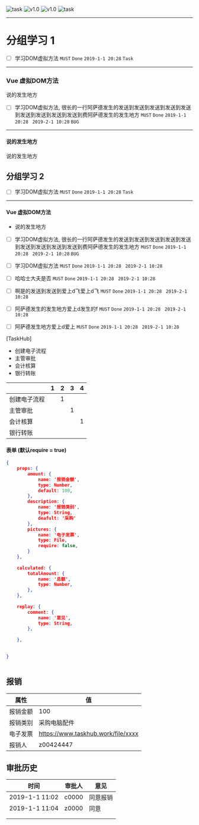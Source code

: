 ![task](https://img.shields.io/badge/type-task-yellow.svg) ![v1.0](https://img.shields.io/badge/version-1.0-green.svg) ![v1.0](https://img.shields.io/badge/state-done-blue.svg) ![task](https://img.shields.io/badge/type-task-yellow.svg)

------------------





# 分组学习 1 

- [ ] 学习DOM虚拟方法 `MUST` `Done` `2019-1-1 20:28` `Task`
---
### Vue 虚拟DOM方法
说的发生地方








- [ ] 学习DOM虚拟方法, 很长的一行阿萨德发生的发送到发送到发送到发送到发送到发送到发送到发送到发送到费阿萨德发生的发生地方 `MUST` `Done` `2019-1-1 20:28` ` 2019-2-1 10:28` `BUG`


---





#### 说的发生地方

说的发生地方






## 分组学习 2

- [ ] 学习DOM虚拟方法 `MUST` `Done` `2019-1-1 20:28` `Task`
---
#### Vue 虚拟DOM方法

- 说的发生地方







- [ ] 学习DOM虚拟方法, 很长的一行阿萨德发生的发送到发送到发送到发送到发送到发送到发送到发送到发送到费阿萨德发生的发生地方 `MUST` `Done` `2019-1-1 20:28` ` 2019-2-1 10:28` `BUG`
- [ ] 学习DOM虚拟方法 `MUST` `Done` `2019-1-1 20:28` ` 2019-2-1 10:28` 
- [ ] 哈哈士大夫是否 `MUST` `Done` `2019-1-1 20:28` ` 2019-2-1 10:28` 
- [ ] 啊是的发送到发送到爱上d飞爱上d飞 `MUST` `Done` `2019-1-1 20:28` ` 2019-2-1 10:28` 
- [ ] 阿萨德发生的发生地方爱上d发生的f `MUST` `Done` `2019-1-1 20:28` ` 2019-2-1 10:28` 
- [ ] 阿萨德发生地方爱上d爱上 `MUST` `Done` `2019-1-1 20:28` ` 2019-2-1 10:28` 






[TaskHub] 

* 创建电子流程
* 主管审批
* 会计核算
* 银行转账



|              |  1   |  2   |  3   |  4   |
| ------------ | :--: | :--: | :--: | :--: |
| 创建电子流程 |      |  1   |      |      |
| 主管审批     |      |      |  1   |      |
| 会计核算     |      |      |      |  1   |
| 银行转账     |      |      |      |      |



#### 表单 (默认require = true)

```json
{
    props: {
        amount: {
            name: '报销金额',
            type: Number,
            default: 100,
        },
        description: {
            name: '报销类别',
            type: String,
            deafult: '采购'
        },
        pictures: {
            name: '电子发票',
            type: File,
            require: false,
        }
    },
    
    calculated: {
        totalAmount: {
            name: '总额',
            type: Number,
        },
    },
    
    replay: {
        comment: {
            name: '意见',
            type: String,
        },
        
    },
    
    
}



```



## 报销

| 属性     | 值                                 |
| -------- | ---------------------------------- |
| 报销金额 | 100                                |
| 报销类别 | 采购电脑配件                       |
| 电子发票 | https://www.taskhub.work/file/xxxx |
| 报销人   | z00424447                          |



## 审批历史

| 时间           | 审批人 | 意见     |
| -------------- | ------ | -------- |
| 2019-1-1 11:02 | c0000  | 同意报销 |
| 2019-1-1 11:04 | z0000  | 同意     |
|                |        |          |
|                |        |          |





